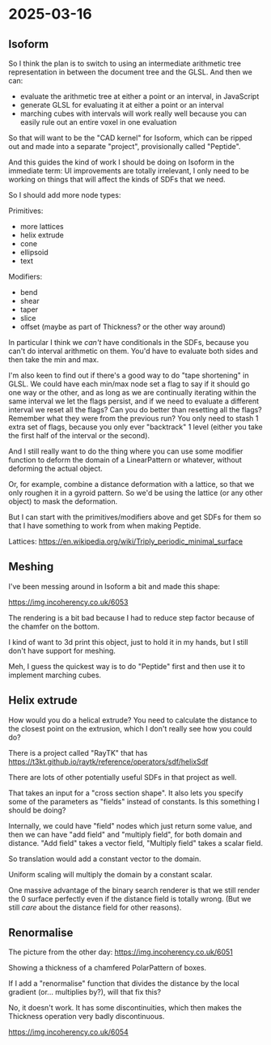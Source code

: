 # 2025-03-16

## Isoform

So I think the plan is to switch to using an intermediate
arithmetic tree representation in between the document tree and the GLSL. And then we
can:

 * evaluate the arithmetic tree at either a point or an interval, in JavaScript
 * generate GLSL for evaluating it at either a point or an interval
 * marching cubes with intervals will work really well because you can easily rule out an entire voxel in one evaluation

So that will want to be the "CAD kernel" for Isoform, which can be ripped out and made into
a separate "project", provisionally called "Peptide".

And this guides the kind of work I should be doing on Isoform in the immediate term:
UI improvements are totally irrelevant, I only need to be working on things that will
affect the kinds of SDFs that we need.

So I should add more node types:

Primitives:

 * more lattices
 * helix extrude
 * cone
 * ellipsoid
 * text

Modifiers:

 * bend
 * shear
 * taper
 * slice
 * offset (maybe as part of Thickness? or the other way around)

In particular I think we *can't* have conditionals in the SDFs, because you can't do
interval arithmetic on them. You'd have to evaluate both sides and then take the min
and max.

I'm also keen to find out if there's a good way to do "tape shortening" in GLSL. We could
have each min/max node set a flag to say if it should go one way or the other, and as
long as we are continually iterating within the same interval we let the flags persist,
and if we need to evaluate a different interval we reset all the flags? Can you do
better than resetting all the flags? Remember what they were from the previous run?
You only need to stash 1 extra set of flags, because you only ever "backtrack" 1 level
(either you take the first half of the interval or the second).

And I still really want to do the thing where you can use some modifier function to
deform the domain of a LinearPattern or whatever, without deforming the actual object.

Or, for example, combine a distance deformation with a lattice, so that we only
roughen it in a gyroid pattern. So we'd be using the lattice (or any other object)
to mask the deformation.

But I can start with the primitives/modifiers above and get SDFs for them so that I have
something to work from when making Peptide.

Lattices: https://en.wikipedia.org/wiki/Triply_periodic_minimal_surface

## Meshing

I've been messing around in Isoform a bit and made this shape:

https://img.incoherency.co.uk/6053

The rendering is a bit bad because I had to reduce step factor because of the chamfer
on the bottom.

I kind of want to 3d print this object, just to hold it in my hands, but I still don't
have support for meshing.

Meh, I guess the quickest way is to do "Peptide" first and then use it to implement
marching cubes.

## Helix extrude

How would you do a helical extrude? You need to calculate the distance to the closest point
on the extrusion, which I don't really see how you could do?

There is a project called "RayTK" that has https://t3kt.github.io/raytk/reference/operators/sdf/helixSdf

There are lots of other potentially useful SDFs in that project as well.

That takes an input for a "cross section shape". It also lets you specify some of the
parameters as "fields" instead of constants. Is this something I should be doing?

Internally, we could have "field" nodes which just return some value, and then we can
have "add field" and "multiply field", for both domain and distance. "Add field" takes
a vector field, "Multiply field" takes a scalar field.

So translation would add a constant vector to the domain.

Uniform scaling will multiply the domain by a constant scalar.

One massive advantage of the binary search renderer is that we still render the
0 surface perfectly even if the distance field is totally wrong. (But we still *care*
about the distance field for other reasons).

## Renormalise

The picture from the other day: https://img.incoherency.co.uk/6051

Showing a thickness of a chamfered PolarPattern of boxes.

If I add a "renormalise" function that divides the distance by the
local gradient (or... multiplies by?), will that fix this?

No, it doesn't work. It has some discontinuities, which then makes
the Thickness operation very badly discontinuous.

https://img.incoherency.co.uk/6054
